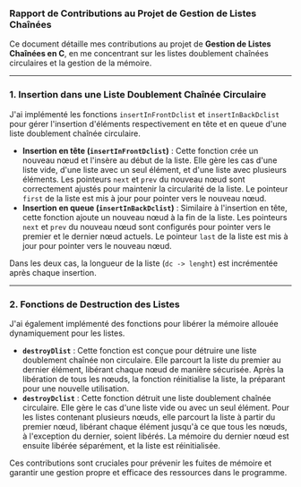 ### Rapport de Contributions au Projet de Gestion de Listes Chaînées

Ce document détaille mes contributions au projet de **Gestion de Listes Chaînées en C**, en 
me concentrant sur les listes doublement chaînées circulaires et la gestion de la mémoire.

---

### 1. Insertion dans une Liste Doublement Chaînée Circulaire

J'ai implémenté les fonctions `insertInFrontDclist` et `insertInBackDclist` pour gérer l'insertion 
d'éléments respectivement en tête et en queue d'une liste doublement chaînée circulaire.

- **Insertion en tête (`insertInFrontDclist`)** : Cette fonction crée un nouveau nœud et l'insère au début de 
la liste. Elle gère les cas d'une liste vide, d'une liste avec un seul élément, et d'une liste avec plusieurs 
éléments. Les pointeurs `next` et `prev` du nouveau nœud sont correctement ajustés pour maintenir la circularité
de la liste. Le pointeur `first` de la liste est mis à jour pour pointer vers le nouveau nœud.
- **Insertion en queue (`insertInBackDclist`)** : Similaire à l'insertion en tête, cette fonction ajoute un nouveau
nœud à la fin de la liste. Les pointeurs `next` et `prev` du nouveau nœud sont configurés pour pointer vers le premier
et le dernier nœud actuels. Le pointeur `last` de la liste est mis à jour pour pointer vers le nouveau nœud.

Dans les deux cas, la longueur de la liste (`dc -> lenght`) est incrémentée après chaque insertion.

---

### 2. Fonctions de Destruction des Listes

J'ai également implémenté des fonctions pour libérer la mémoire allouée dynamiquement pour les listes.
- **`destroyDlist`** : Cette fonction est conçue pour détruire une liste doublement chaînée non circulaire. Elle parcourt
la liste du premier au dernier élément, libérant chaque nœud de manière sécurisée. Après la libération de tous les nœuds,
la fonction réinitialise la liste, la préparant pour une nouvelle utilisation.
- **`destroyDclist`** : Cette fonction détruit une liste doublement chaînée circulaire. Elle gère le cas d'une liste vide
ou avec un seul élément. Pour les listes contenant plusieurs nœuds, elle parcourt la liste à partir du premier nœud, 
libérant chaque élément jusqu'à ce que tous les nœuds, à l'exception du dernier, soient libérés. La mémoire du dernier
nœud est ensuite libérée séparément, et la liste est réinitialisée.

Ces contributions sont cruciales pour prévenir les fuites de mémoire et garantir une gestion propre et efficace des ressources dans le programme.
